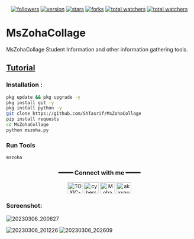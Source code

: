 <div align="center">

<a href="https://www.github.com/ShTasrif"><img src="https://img.shields.io/github/followers/ShTasrif?logo=GITHUB&style=for-the-badge" alt="followers" ></a>
<a href="https://www.github.com/ShTasrif/MsZohaCollage"><img src="https://img.shields.io/badge/Version-v1.0.0-dark?style=for-the-badge" alt="version" ></a>
<a href="https://www.github.com/ShTasrif/MsZohaCollage"><img src="https://img.shields.io/github/stars/ShTasrif/MsZohaCollage?logo=GITHUB&style=for-the-badge" alt="stars" ></a>
<a href="https://www.github.com/ShTasrif/MsZohaCollage/fork"><img src="https://img.shields.io/github/forks/ShTasrif/MsZohaCollage?logo=GITHUB&style=for-the-badge" alt="forks" ></a>
<a href="https://www.github.com/ShTasrif/MsZohaCollage"><img src="https://img.shields.io/github/watchers/ShTasrif/MsZohaCollage?color=red&logo=github&style=for-the-badge" alt="total watchers" ></a>
<a href="https://www.github.com/ShTasrif/MsZohaCollage/blob/main/LICENSE"><img src="https://img.shields.io/github/license/ShTasrif/MsZohaCollage?logo=license&style=for-the-badge" alt="total watchers" ></a>

</div>

# MsZohaCollage
MsZohaCollage Student Information and other information gathering tools.
## <a href = "https://youtu.be/wEv5pTEnftI" > Tutorial</a>


### Installation :

```bash
pkg update && pkg upgrade -y
pkg install git -y
pkg install python -y
git clone https://github.com/ShTasrif/MsZohaCollage
pip install requests
cd MsZohaCollage
python mszoha.py
```
### Run Tools

```bash
mszoha
```
<div align="center">

<h3>━━━━ Connect with me ━━━━</h3>

<a href="https://fb.com/cybershbd" target="blank"><img align="center" src="https://raw.githubusercontent.com/rahuldkjain/github-profile-readme-generator/master/src/images/icons/Social/facebook.svg" alt="TOXIC-VIRUS" height="30" width="40" /></a>
<a href="https://twitter.com/cybershbd" target="blank"><img align="center" src="https://raw.githubusercontent.com/rahuldkjain/github-profile-readme-generator/master/src/images/icons/Social/twitter.svg" alt="cybershbd" height="30" width="40" /></a>
<a href="https://fb.com/cybershbd" target="blank"><img align="center" src="https://raw.githubusercontent.com/rahuldkjain/github-profile-readme-generator/master/src/images/icons/Social/facebook.svg" alt="Mohammad Alamin" height="30" width="40" /></a>
<a href="https://instagram.com/cybershbd" target="blank"><img align="center" src="https://raw.githubusercontent.com/rahuldkjain/github-profile-readme-generator/master/src/images/icons/Social/instagram.svg" alt="akxvau" height="30" width="40" /></a>

</div>

### Screenshot:

![20230306_200627](https://user-images.githubusercontent.com/85736436/223135887-aba71f6e-52f6-4907-9894-27e7463ea54e.png)

![20230306_201226](https://user-images.githubusercontent.com/85736436/223135235-291567fa-bcba-4141-9cf0-e142b84d3792.png)
![20230306_202609](https://user-images.githubusercontent.com/85736436/223138035-78e6e58b-72c0-4e33-b3a5-714921cb5f70.png)
